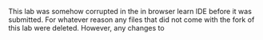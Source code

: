 This lab was somehow corrupted in the in browser learn IDE before it was submitted. For whatever reason any files that did not come with the fork of this lab were deleted. However, any changes to 
